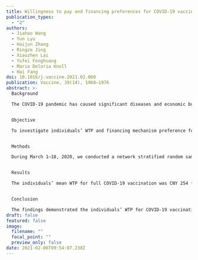 ```yaml
---
title: Willingness to pay and financing preferences for COVID-19 vaccination in China
publication_types:
  - "2"
authors:
  - Jiahao Wang
  - Yun Lyu
  - Haijun Zhang
  - Ringze Jing
  - Xiaozhen Lai
  - Yufei Fenghuang
  - Maria Deloria Knoll
  - Hai Fang
doi: 10.1016/j.vaccine.2021.02.060
publication: Vaccine, 39(14), 1968–1976
abstract: >-
  Background

  The COVID-19 pandemic has caused significant diseases and economic burdens in the world. Vaccines are often considered as a cost-effective way to prevent and control infectious diseases, and the research and development of COVID-19 vaccines have been progressing unprecedently. It is needed to understand individuals’ willingness to pay (WTP) among general population, which provides information about social demand, access and financing for future COVID-19 vaccination.


  Objective

  To investigate individuals’ WTP and financing mechanism preference for COVID-19 vaccination during the pandemic period in China.


  Methods

  During March 1–18, 2020, we conducted a network stratified random sampling survey with 2058 respondents in China. The survey questionnaires included out-of-pocket WTP, financing mechanism preference as well as basic characteristics of the respondents; risk perception and impact of the COVID-19 pandemic; attitude for future COVID-19 vaccination. Multivariable Tobit regression was used to determine impact factors for respondents’ out-of-pocket WTP.


  Results

  The individuals’ mean WTP for full COVID-19 vaccination was CNY 254 (USD 36.8) with median of CNY 100 (USD 14.5). Most respondents believed that governments (90.9%) and health insurance (78.0%) needed to pay for some or full portions of COVID-19 vaccination, although 84.3% stated that individuals needed to pay. Annual family income, employee size in the workplace, and whether considering the COVID-19 pandemic in China in a declining trend affected respondents’ WTP significantly.


  Conclusion

  The findings demonstrated the individuals’ WTP for COVID-19 vaccination in China and their preferences for financing sources from individuals, governments and health insurance. And to suggest an effective and optimal financing strategy, the public health perspective with equal access to COVID-19 vaccination should be prioritized to ensure a high vaccination rate.
draft: false
featured: false
image:
  filename: ""
  focal_point: ""
  preview_only: false
date: 2021-02-06T09:54:07.238Z
---
```

